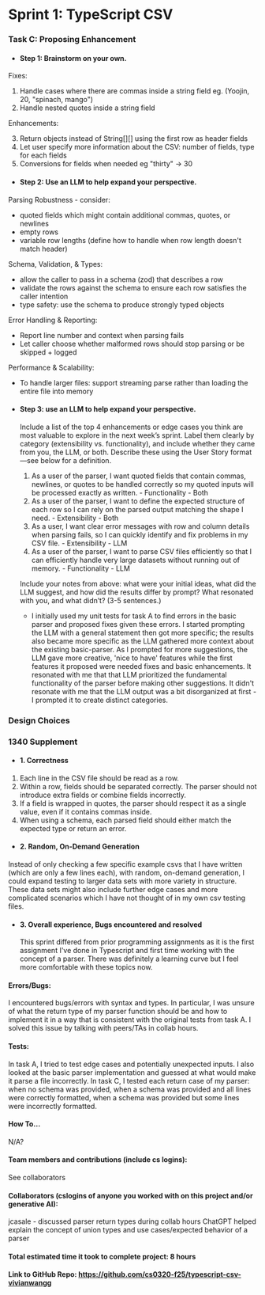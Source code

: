 # Sprint 1: TypeScript CSV

### Task C: Proposing Enhancement

- #### Step 1: Brainstorm on your own.

Fixes:

1. Handle cases where there are commas inside a string field eg. (Yoojin, 20, "spinach, mango")
2. Handle nested quotes inside a string field

Enhancements:

3. Return objects instead of String[][] using the first row as header fields
4. Let user specify more information about the CSV: number of fields, type for each fields
5. Conversions for fields when needed eg "thirty" -> 30

- #### Step 2: Use an LLM to help expand your perspective.

Parsing Robustness - consider:

- quoted fields which might contain additional commas, quotes, or newlines
- empty rows
- variable row lengths (define how to handle when row length doesn't match header)

Schema, Validation, & Types:

- allow the caller to pass in a schema (zod) that describes a row
- validate the rows against the schema to ensure each row satisfies the caller intention
- type safety: use the schema to produce strongly typed objects

Error Handling & Reporting:

- Report line number and context when parsing fails
- Let caller choose whether malformed rows should stop parsing or be skipped + logged

Performance & Scalability:

- To handle larger files: support streaming parse rather than loading the entire file into memory

- #### Step 3: use an LLM to help expand your perspective.

  Include a list of the top 4 enhancements or edge cases you think are most valuable to explore in the next week’s sprint. Label them clearly by category (extensibility vs. functionality), and include whether they came from you, the LLM, or both. Describe these using the User Story format—see below for a definition.

  1. As a user of the parser, I want quoted fields that contain commas, newlines, or quotes to be handled correctly so my quoted inputs will be processed exactly as written. - Functionality - Both
  2. As a user of the parser, I want to define the expected structure of each row so I can rely on the parsed output matching the shape I need. - Extensibility - Both
  3. As a user, I want clear error messages with row and column details when parsing fails, so I can quickly identify and fix problems in my CSV file. - Extensibility - LLM
  4. As a user of the parser, I want to parse CSV files efficiently so that I can efficiently handle very large datasets without running out of memory. - Functionality - LLM

  Include your notes from above: what were your initial ideas, what did the LLM suggest, and how did the results differ by prompt? What resonated with you, and what didn’t? (3-5 sentences.)

  - I initially used my unit tests for task A to find errors in the basic parser and proposed fixes given these errors. I started prompting the LLM with a general statement then got more specific; the results also became more specific as the LLM gathered more context about the existing basic-parser. As I prompted for more suggestions, the LLM gave more creative, 'nice to have' features while the first features it proposed were needed fixes and basic enhancements. It resonated with me that that LLM prioritized the fundamental functionality of the parser before making other suggestions. It didn't resonate with me that the LLM output was a bit disorganized at first - I prompted it to create distinct categories.

### Design Choices

### 1340 Supplement

- #### 1. Correctness

1. Each line in the CSV file should be read as a row.
2. Within a row, fields should be separated correctly. The parser should not introduce extra fields or combine fields incorrectly.
3. If a field is wrapped in quotes, the parser should respect it as a single value, even if it contains commas inside.
4. When using a schema, each parsed field should either match the expected type or return an error.

- #### 2. Random, On-Demand Generation

Instead of only checking a few specific example csvs that I have written (which are only a few lines each), with
random, on-demand generation, I could expand testing to larger data sets with more variety in structure. These data
sets might also include further edge cases and more complicated scenarios which I have not thought of in my own
csv testing files.

- #### 3. Overall experience, Bugs encountered and resolved
  This sprint differed from prior programming assignments as it is the first assignment I've done in Typescript and first
  time working with the concept of a parser. There was definitely a learning curve but I feel more comfortable with these
  topics now.

#### Errors/Bugs:

I encountered bugs/errors with syntax and types. In particular, I was unsure of what the return type of my
parser function should be and how to implement it in a way that is consistent with the original tests from task A. I
solved this issue by talking with peers/TAs in collab hours.

#### Tests:

In task A, I tried to test edge cases and potentially unexpected inputs. I also looked at the basic parser implementation
and guessed at what would make it parse a file incorrectly. In task C, I tested each return case of my parser: when no schema was
provided, when a schema was provided and all lines were correctly formatted, when a schema was provided but some lines
were incorrectly formatted.

#### How To…

N/A?

#### Team members and contributions (include cs logins):

See collaborators

#### Collaborators (cslogins of anyone you worked with on this project and/or generative AI):

jcasale - discussed parser return types during collab hours
ChatGPT helped explain the concept of union types and use cases/expected behavior of a parser

#### Total estimated time it took to complete project: 8 hours

#### Link to GitHub Repo: https://github.com/cs0320-f25/typescript-csv-vivianwangg
